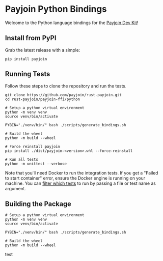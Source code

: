 # Payjoin Python Bindings

Welcome to the Python language bindings for the [Payjoin Dev Kit](https://payjoindevkit.org/)!

## Install from PyPI

Grab the latest release with a simple:

```shell
pip install payjoin
```

## Running Tests

Follow these steps to clone the repository and run the tests.


```shell
git clone https://github.com/payjoin/rust-payjoin.git
cd rust-payjoin/payjoin-ffi/python

# Setup a python virtual environment
python -m venv venv
source venv/bin/activate

PYBIN="./venv/bin/" bash ./scripts/generate_bindings.sh

# Build the wheel
python -m build --wheel

# Force reinstall payjoin
pip install ./dist/payjoin-<version>.whl --force-reinstall

# Run all tests
python -m unittest --verbose
```

Note that you'll need Docker to run the integration tests. If you get a "Failed to start container" error, ensure the Docker engine is running on your machine.
You can [filter which tests](https://docs.python.org/3/library/unittest.html#command-line-interface) to run by passing a file or test name as argument.

## Building the Package

```shell
# Setup a python virtual environment
python -m venv venv
source venv/bin/activate

PYBIN="./venv/bin/" bash ./scripts/generate_bindings.sh

# Build the wheel
python -m build --wheel

```
test
